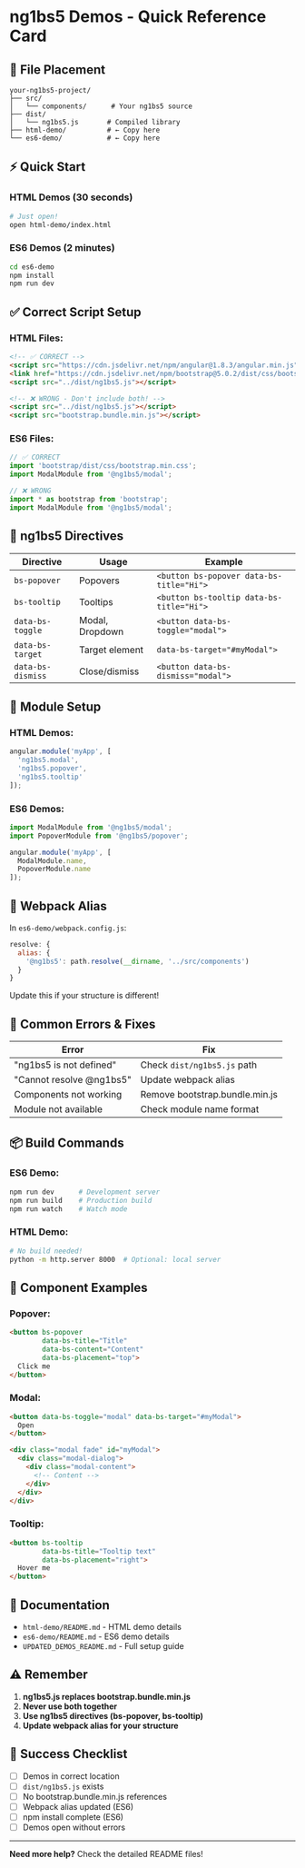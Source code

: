 # ng1bs5 Demos - Quick Reference Card

## 📁 File Placement

```
your-ng1bs5-project/
├── src/
│   └── components/      # Your ng1bs5 source
├── dist/
│   └── ng1bs5.js       # Compiled library
├── html-demo/          # ← Copy here
└── es6-demo/           # ← Copy here
```

## ⚡ Quick Start

### HTML Demos (30 seconds)
```bash
# Just open!
open html-demo/index.html
```

### ES6 Demos (2 minutes)
```bash
cd es6-demo
npm install
npm run dev
```

## ✅ Correct Script Setup

### HTML Files:
```html
<!-- ✅ CORRECT -->
<script src="https://cdn.jsdelivr.net/npm/angular@1.8.3/angular.min.js"></script>
<link href="https://cdn.jsdelivr.net/npm/bootstrap@5.0.2/dist/css/bootstrap.min.css" rel="stylesheet">
<script src="../dist/ng1bs5.js"></script>

<!-- ❌ WRONG - Don't include both! -->
<script src="../dist/ng1bs5.js"></script>
<script src="bootstrap.bundle.min.js"></script>
```

### ES6 Files:
```javascript
// ✅ CORRECT
import 'bootstrap/dist/css/bootstrap.min.css';
import ModalModule from '@ng1bs5/modal';

// ❌ WRONG
import * as bootstrap from 'bootstrap';
import ModalModule from '@ng1bs5/modal';
```

## 🎯 ng1bs5 Directives

| Directive | Usage | Example |
|-----------|-------|---------|
| `bs-popover` | Popovers | `<button bs-popover data-bs-title="Hi">` |
| `bs-tooltip` | Tooltips | `<button bs-tooltip data-bs-title="Hi">` |
| `data-bs-toggle` | Modal, Dropdown | `<button data-bs-toggle="modal">` |
| `data-bs-target` | Target element | `data-bs-target="#myModal">` |
| `data-bs-dismiss` | Close/dismiss | `<button data-bs-dismiss="modal">` |

## 📝 Module Setup

### HTML Demos:
```javascript
angular.module('myApp', [
  'ng1bs5.modal',
  'ng1bs5.popover',
  'ng1bs5.tooltip'
]);
```

### ES6 Demos:
```javascript
import ModalModule from '@ng1bs5/modal';
import PopoverModule from '@ng1bs5/popover';

angular.module('myApp', [
  ModalModule.name,
  PopoverModule.name
]);
```

## 🔧 Webpack Alias

In `es6-demo/webpack.config.js`:
```javascript
resolve: {
  alias: {
    '@ng1bs5': path.resolve(__dirname, '../src/components')
  }
}
```

Update this if your structure is different!

## 🐛 Common Errors & Fixes

| Error | Fix |
|-------|-----|
| "ng1bs5 is not defined" | Check `dist/ng1bs5.js` path |
| "Cannot resolve @ng1bs5" | Update webpack alias |
| Components not working | Remove bootstrap.bundle.min.js |
| Module not available | Check module name format |

## 📦 Build Commands

### ES6 Demo:
```bash
npm run dev      # Development server
npm run build    # Production build
npm run watch    # Watch mode
```

### HTML Demo:
```bash
# No build needed!
python -m http.server 8000  # Optional: local server
```

## 🎨 Component Examples

### Popover:
```html
<button bs-popover 
        data-bs-title="Title"
        data-bs-content="Content"
        data-bs-placement="top">
  Click me
</button>
```

### Modal:
```html
<button data-bs-toggle="modal" data-bs-target="#myModal">
  Open
</button>

<div class="modal fade" id="myModal">
  <div class="modal-dialog">
    <div class="modal-content">
      <!-- Content -->
    </div>
  </div>
</div>
```

### Tooltip:
```html
<button bs-tooltip 
        data-bs-title="Tooltip text"
        data-bs-placement="right">
  Hover me
</button>
```

## 📖 Documentation

- `html-demo/README.md` - HTML demo details
- `es6-demo/README.md` - ES6 demo details
- `UPDATED_DEMOS_README.md` - Full setup guide

## ⚠️ Remember

1. **ng1bs5.js replaces bootstrap.bundle.min.js**
2. **Never use both together**
3. **Use ng1bs5 directives (bs-popover, bs-tooltip)**
4. **Update webpack alias for your structure**

## 🎯 Success Checklist

- [ ] Demos in correct location
- [ ] `dist/ng1bs5.js` exists
- [ ] No bootstrap.bundle.min.js references
- [ ] Webpack alias updated (ES6)
- [ ] npm install complete (ES6)
- [ ] Demos open without errors

---

**Need more help?** Check the detailed README files!
